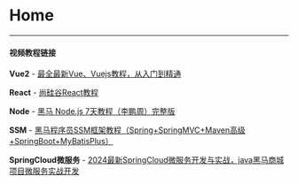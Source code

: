 # Home

---

#### 视频教程链接

**Vue2** - [最全最新Vue、Vuejs教程，从入门到精通](https://www.bilibili.com/video/BV15741177Eh/?p=2&vd_source=b60c6a28eccb330a52c2f005d6413466)

**React** - [尚硅谷React教程](https://www.bilibili.com/video/BV1wy4y1D7JT/?spm_id_from=333.788.top_right_bar_window_custom_collection.content.click&vd_source=b60c6a28eccb330a52c2f005d6413466)

**Node** - [黑马 Node.js 7天教程（李鹏周）完整版](https://www.bilibili.com/video/BV13T4y1A7qQ/?spm_id_from=333.788.top_right_bar_window_custom_collection.content.click&vd_source=b60c6a28eccb330a52c2f005d6413466)

**SSM** - [黑马程序员SSM框架教程（Spring+SpringMVC+Maven高级+SpringBoot+MyBatisPlus）](https://www.bilibili.com/video/BV1Fi4y1S7ix/?spm_id_from=333.999.0.0&vd_source=b60c6a28eccb330a52c2f005d6413466)

**SpringCloud微服务** - [2024最新SpringCloud微服务开发与实战，java黑马商城项目微服务实战开发](https://www.bilibili.com/video/BV1S142197x7/?spm_id_from=333.1007.top_right_bar_window_custom_collection.content.click&vd_source=b60c6a28eccb330a52c2f005d6413466)
